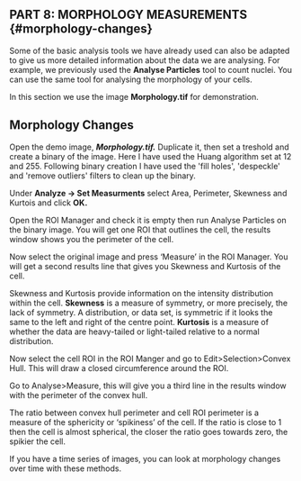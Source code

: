 ## PART 8: MORPHOLOGY MEASUREMENTS {#morphology-changes}

Some of the basic analysis tools we have already used can also be adapted to give us more detailed information about the data we are analysing. For example, we previously used the **Analyse Particles** tool to count nuclei. You can use the same tool for analysing the morphology of your cells.

In this section we use the image **Morphology.tif** for demonstration.

## Morphology Changes

Open the demo image, _**Morphology.tif.**_ Duplicate it, then set a treshold and create a binary of the image. Here I have used the Huang algorithm set at 12 and 255. Following binary creation I have used the 'fill holes', 'despeckle' and 'remove outliers' filters to clean up the binary.



Under **Analyze -&gt; Set Measurments** select Area, Perimeter, Skewness and Kurtois and click **OK.**



Open the ROI Manager and check it is empty then run Analyse Particles on the binary image. You will get one ROI that outlines the cell, the results window shows you the perimeter of the cell.



Now select the original image and press ‘Measure’ in the ROI Manager. You will get a second results line that gives you Skewness and Kurtosis of the cell.



Skewness and Kurtosis provide information on the intensity distribution within the cell. **Skewness** is a measure of symmetry, or more precisely, the lack of symmetry. A distribution, or data set, is symmetric if it looks the same to the left and right of the centre point. **Kurtosis** is a measure of whether the data are heavy-tailed or light-tailed relative to a normal distribution.



Now select the cell ROI in the ROI Manger and go to Edit&gt;Selection&gt;Convex Hull. This will draw a closed circumference around the ROI.

Go to Analyse&gt;Measure, this will give you a third line in the results window with the perimeter of the convex hull.



The ratio between convex hull perimeter and cell ROI perimeter is a measure of the sphericity or ‘spikiness’ of the cell. If the ratio is close to 1 then the cell is almost spherical, the closer the ratio goes towards zero, the spikier the cell.

If you have a time series of images, you can look at morphology changes over time with these methods.

